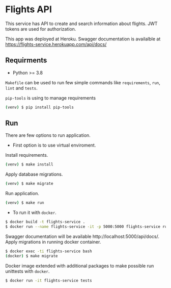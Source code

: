 # Flights API

This service has API to create and search information about flights.
JWT tokens are used for authorization.

This app was deployed at Heroku. Swagger documentation is availalble at https://flights-service.herokuapp.com/api/docs/

## Requirments

 - Python >= 3.8

`Makefile` can be used to run few simple commands like `requirements`,
`run`, `lint` and `tests`.

`pip-tools` is using to manage requirements

```sh
(venv) $ pip install pip-tools
```

## Run

 There are few options to run application.

 - First option is to use virtual enviroment.

 Install requirements.
 ```sh
 (venv) $ make install
 ```
 Apply database migrations.
 ```sh
 (venv) $ make migrate
 ```
 Run application.
 ```sh
 (venv) $ make run
 ```

 - To run it with `docker`.
 ```sh
 $ docker build -t flights-service .
 $ docker run --name flights-service -it -p 5000:5000 flights-service run
 ```
 Swagger documentation will be available http://localhost:5000/api/docs/.
 Apply migrations in running docker container.
 ```sh
 $ docker exec -ti flights-service bash
 (docker) $ make migrate 
 ```

Docker image extended with additional packages to make possible run unittests with `docker`.
 ```sh
 $ docker run -it flights-service tests
 ```
